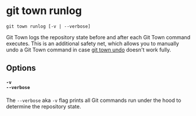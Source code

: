 # git town runlog

```command-summary
git town runlog [-v | --verbose]
```

Git Town logs the repository state before and after each Git Town command
executes. This is an additional safety net, which allows you to manually undo a
Git Town command in case [git town undo](undo.md) doesn't work fully.

## Options

#### `-v`<br>`--verbose`

The `--verbose` aka `-v` flag prints all Git commands run under the hood to
determine the repository state.

